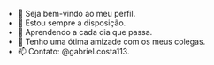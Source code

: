 - 👋 Seja bem-vindo ao meu perfil.
- 👀 Estou sempre a disposição.
- 🌱 Aprendendo a cada dia que passa.
- 💞️ Tenho uma ótima amizade com os meus colegas.
- 📫 Contato: @gabriel.costa113.

<!---
Gabrielvc27/Gabrielvc27 is a ✨ special ✨ repository because its `README.md` (this file) appears on your GitHub profile.
You can click the Preview link to take a look at your changes.
--->
